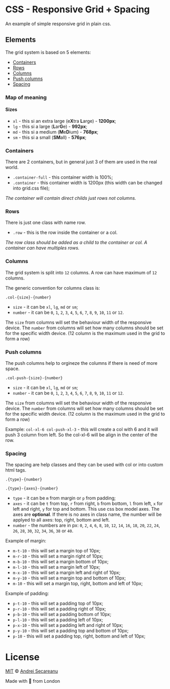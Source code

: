# CSS - Responsive Grid + Spacing

An example of simple responsive grid in plain css.

## Elements

The grid system is based on 5 elements:

* [Containers](#containers)
* [Rows](#rows)
* [Columns](#columns)
* [Push columns](#push-columns)
* [Spacing](#spacing)

### Map of meaning

#### Sizes

* `xl` - this si an extra large (e**X**tra **L**arge) - **1200px**;
* `lg` - this si a large (**L**ar**G**e) - **992px**;
* `md` - this si a medium (**M**e**D**ium) - **768px**;
* `sm` - this si a small (**SM**all) - **576px**;

### Containers

There are 2 containers, but in general just 3 of them are used in the real world.

* `.container-full` - this container width is 100%;
* `.container` - this container width is 1200px (this width can be changed into grid.css file);

*The container will contain direct childs just rows not columns.*

### Rows

There is just one class with name row. 

* `.row` - this is the row inside the container or a col.

*The row class should be added as a child to the container or col. A container can have multiples rows.*

### Columns

The grid system is split into `12` columns. A row can have maximum of `12` columns.

The generic convention for columns class is:

`.col-{size}-{number}`
* `size` - it can be `xl`, `lg`, `md` or `sm`;
* `number` - it can be `0`, `1`, `2`, `3`, `4`, `5`, `6`, `7`, `8`, `9`, `10`, `11` or `12`.

The `size` from columns will set the behaviour width of the responsive device.
The `number` from columns will set how many columns should be set for the specific width device. (12 column is the maximum used in the grid to form a row)

### Push columns

The push columns help to orgineze the columns if there is need of more space.

`.col-push-{size}-{number}`
* `size` - it can be `xl`, `lg`, `md` or `sm`;
* `number` - it can be `0`, `1`, `2`, `3`, `4`, `5`, `6`, `7`, `8`, `9`, `10`, `11` or `12`.

The `size` from columns will set the behaviour width of the responsive device.
The `number` from columns will set how many columns should be set for the specific width device. (12 column is the maximum used in the grid to form a row)

Example:
`col-xl-6 col-push-xl-3` - this will create a col with 6 and it will push 3 column from left. So the col-xl-6 will be align in the center of the row.

### Spacing

The spacing are help classes and they can be used with col or into custom html tags.


`.{type}-{number}`

`.{type}-{axes}-{number}`

* `type` - it can be `m` from margin or `p` from padding;
* `axes` - it can be `t` from top, `r` from right, `b` from bottom, `l` from left, `x` for left and right, `y` for top and bottom. This use css box model axes. The axes are **optional**. If there is no axes in class name, the number will be applyed to all axes: top, right, bottom and left.
* `number` - the numbers are in px: `0`, `2`, `4`, `6`, `8`, `10`, `12`, `14`, `16`, `18`, `20`, `22`, `24`, `26`, `28`, `30`, `32`, `34`, `36`, `38` or `40`.

Example of margin:
* `m-t-10` - this will set a margin top of 10px;
* `m-r-10` - this will set a margin right of 10px;
* `m-b-10` - this will set a margin bottom of 10px;
* `m-l-10` - this will set a margin left of 10px;
* `m-x-10` - this will set a margin left and right of 10px;
* `m-y-10` - this will set a margin top and bottom of 10px;
* `m-10` - this will set a margin top, right, bottom and left of 10px;

Example of padding:
* `p-t-10` - this will set a padding top of 10px;
* `p-r-10` - this will set a padding right of 10px;
* `p-b-10` - this will set a padding bottom of 10px;
* `p-l-10` - this will set a padding left of 10px;
* `p-x-10` - this will set a padding left and right of 10px;
* `p-y-10` - this will set a padding top and bottom of 10px;
* `p-10` - this will set a padding top, right, bottom and left of 10px;


# License

[MIT](https://github.com/s3c4/angular-ts-math/blob/master/LICENSE) © [Andrei Secareanu](https://github.com/s3c4)

Made with :blue_heart: from London

